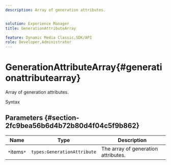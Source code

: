 ```yaml
---
description: Array of generation attributes.


solution: Experience Manager
title: GenerationAttributeArray

feature: Dynamic Media Classic,SDK/API
role: Developer,Administrator
---
```


# GenerationAttributeArray{#generationattributearray}

Array of generation attributes.

 Syntax 

## Parameters {#section-2fc9bea56b6d4b72b80d4f04c5f9b862}

|  Name  | Type  | Description  |
|---|---|---|
|  `*`items`*`  | `types:GenerationAttribute`  | The array of generation attributes.  |

